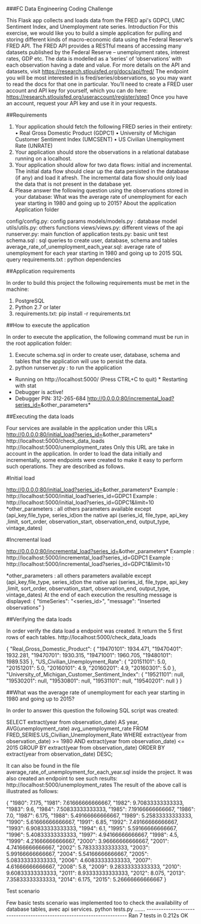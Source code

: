 ###FC Data Engineering Coding Challenge

This Flask app collects and loads data from the FRED api's GDPCI, UMC Sentiment Index, and Unemployment rate series.
Introduction
For this exercise, we would like you to build a simple application for pulling and storing different kinds of macro-economic data using the Federal Reserve’s FRED API.
The FRED API provides a RESTful means of accessing many datasets published by the Federal Reserve – unemployment rates, interest rates, GDP etc.
The data is modelled as a ‘series’ of ‘observations’ with each observation having a date and value.
For more details on the API and datasets, visit https://research.stlouisfed.org/docs/api/fred/
The endpoint you will be most interested in is fred/series/observations, so you may want to read the docs for that one in particular.
You’ll need to create a FRED user account and API key for yourself, which you can do here: https://research.stlouisfed.org/useraccount/register/step1
Once you have an account, request your API key and use it in your requests.

##Requirements

1. Your application should fetch the following FRED series in their entirety:
• Real Gross Domestic Product (GDPC1)
• University of Michigan Customer Sentiment Index (UMCSENT)
• US Civilian Unemployment Rate (UNRATE)
2. Your application should store the observations in a relational database running on a localhost.
3. Your application should allow for two data flows: initial and incremental. The initial data flow should clear up the data persisted in the database (if any) and load it afresh. The incremental data flow should only load the data that is not present in the database yet.
4. Please answer the following question using the observations stored in your database:
What was the average rate of unemployment for each year starting in 1980 and going up to 2015?
About the application Application folder

config/config.py: config params models/models.py : database model utils/utils.py: others functions views/views.py: different views of the api runserver.py: main function of application tests.py: basic unit test
schema.sql : sql queries to create user, database, schema and tables
average_rate_of_unemployment_each_year.sql: average rate of unemployment for each year starting in 1980 and going up to 2015 SQL query
requirements.txt : python dependencies

##Application requirements

In order to build this project the following requirements must be met in the machine:
1. PostgreSQL
2. Python 2.7 or later
3. requirements.txt: pip install -r requirements.txt

##How to execute the application

In order to execute the application, the following command must be run in the root application folder:
 1. Execute schema.sql in order to create user, database, schema and tables that the application will use to persist the data.
2. python runserver.py : to run the application
  * Running on http://localhost:5000/ (Press CTRL+C to quit) * Restarting with stat
* Debugger is active!
* Debugger PIN: 312-265-684
http://0.0.0.0:80/incremental_load?series_id=<GDPC1 or UMCSENT or UNRATE >&other_parameters*

 ##Executing the data loads

Four services are available in the application under this URLs
http://0.0.0.0:80/initial_load?series_id=<GDPC1 or UMCSENT or UNRATE >&other_parameters*
   http://localhost:5000/check_data_loads http://localhost:5000/unemployment_rates
Only this URL are take in account in the application.
In order to load the data initially and incrementally, some endpoints were created to make it easy to perform such operations. They are described as follows.

#Initial load

http://0.0.0.0:80/initial_load?series_id=<GDPC1 or UMCSENT or UNRATE >&other_parameters*
Example : http://localhost:5000/initial_load?series_id=GDPC1
Example : http://localhost:5000/initial_load?series_id=GDPC1&limit=10
*other_parameters : all others parameters available except (api_key,file_type, series_id)on the native api (series_id, file_type, api_key ,limit, sort_order, observation_start, observation_end, output_type, vintage_dates)

#Incremental load

http://0.0.0.0:80/incremental_load?series_id=<GDPC1 or UMCSENT or UNRATE >&other_parameters*
Example : http://localhost:5000/incremental_load?series_id=GDPC1
Example : http://localhost:5000/incremental_load?series_id=GDPC1&limit=10

*other_parameters : all others parameters available except (api_key,file_type, series_id)on the native api (series_id, file_type, api_key ,limit, sort_order, observation_start, observation_end, output_type, vintage_dates)
At the end of each execution the resulting message is displayed:
 {
"timeSeries": "<series_id>",
 "message": "Inserted <Number of Observations> observations”
 }

##Verifying the data loads

In order verify the data load a endpoint was created. It return the 5 first rows of each tables.
http://localhost:5000/check_data_loads

  {
"Real_Gross_Domestic_Product": {
    "19470101": 1934.471,
    "19470401": 1932.281,
    "19470701": 1930.315,
    "19471001": 1960.705,
    "19480101": 1989.535
}, "US_Civilian_Unemployment_Rate": {
    "20151101": 5.0,
    "20151201": 5.0,
    "20160101": 4.9,
    "20160201": 4.9,
    "20160301": 5.0
}, "University_of_Michigan_Customer_Sentiment_Index": {
    "19521101": null,
    "19530201": null,
    "19530801": null,
    "19531101": null,
    "19540201": null
} }



##What was the average rate of unemployment for each year starting in 1980 and going up to 2015?

In order to answer this question the following SQL script was created:

SELECT
  extract(year from observation_date) AS year,
  AVG(unemployment_rate) avg_unemployment_rate
FROM FRED_SERIES.US_Civilian_Unemployment_Rate
WHERE extract(year from observation_date)  >= 1980 AND extract(year from observation_date) <= 2015
GROUP BY extract(year from observation_date)
ORDER BY extract(year from observation_date) DESC;


It can also be found in the file average_rate_of_unemployment_for_each_year.sql inside the project. It was also created an endpoint to see such results:
http://localhost:5000/unemployment_rates
The result of the above call is illustrated as follows:

{
  "1980": 7.175,
  "1981": 7.61666666666667,
  "1982": 9.70833333333333,
  "1983": 9.6,
  "1984": 7.50833333333333,
  "1985": 7.19166666666667,
  "1986": 7.0,
  "1987": 6.175,
  "1988": 5.49166666666667,
  "1989": 5.25833333333333,
  "1990": 5.61666666666667,
  "1991": 6.85,
  "1992": 7.49166666666667,
  "1993": 6.90833333333333,
  "1994": 6.1,
  "1995": 5.59166666666667,
  "1996": 5.40833333333333,
  "1997": 4.94166666666667,
  "1998": 4.5,
  "1999": 4.21666666666667,
  "2000": 3.96666666666667,
  "2001": 4.74166666666667,
  "2002": 5.78333333333333,
  "2003": 5.99166666666667,
  "2004": 5.54166666666667,
  "2005": 5.08333333333333,
  "2006": 4.60833333333333,
  "2007": 4.61666666666667,
  "2008": 5.8,
  "2009": 9.28333333333333,
  "2010": 9.60833333333333,
  "2011": 8.93333333333333,
  "2012": 8.075,
  "2013": 7.35833333333333,
  "2014": 6.175,
  "2015": 5.26666666666667
}


Test scenario

Few basic tests scenario was implemented too to check the availability of database tables, avec api services.
python tests.py
....... ---------------------------------------------------------------------- Ran 7 tests in 0.212s
OK
